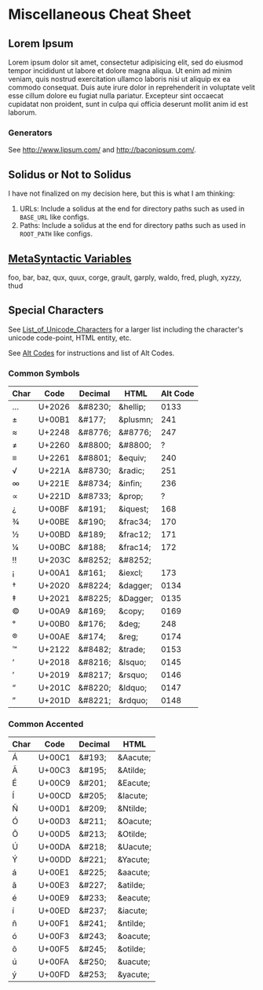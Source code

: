 # Miscellaneous Cheat Sheet


## Lorem Ipsum

Lorem ipsum dolor sit amet, consectetur adipisicing elit, sed do eiusmod tempor incididunt ut labore et dolore magna aliqua.
Ut enim ad minim veniam, quis nostrud exercitation ullamco laboris nisi ut aliquip ex ea commodo consequat.
Duis aute irure dolor in reprehenderit in voluptate velit esse cillum dolore eu fugiat nulla pariatur.
Excepteur sint occaecat cupidatat non proident, sunt in culpa qui officia deserunt mollit anim id est laborum.

### Generators

See http://www.lipsum.com/ and http://baconipsum.com/.


## Solidus or Not to Solidus

I have not finalized on my decision here, but this is what I am thinking:

1. URLs: Include a solidus at the end for directory paths such as used in
   `BASE_URL` like configs.
2. Paths: Include a solidus at the end for directory paths such as used in
   `ROOT_PATH` like configs.


## [MetaSyntactic Variables](https://en.wikipedia.org/wiki/Metasyntactic_variable)

foo, bar, baz, qux, quux, corge, grault, garply, waldo, fred, plugh, xyzzy, thud

## Special Characters

See [List_of_Unicode_Characters](https://en.wikipedia.org/wiki/List_of_Unicode_characters) for a larger list including
the character's unicode code-point, HTML entity, etc.

See [Alt Codes](https://usefulshortcuts.com/alt-codes) for instructions and list of Alt Codes.

### Common Symbols

| Char | Code   | Decimal     | HTML         | Alt Code |
| ---- | ------ | ----------- | ------------ | -------- |
| …    | U+2026 | &amp;#8230; | &amp;hellip; | 0133     |
| ±    | U+00B1 | &amp;#177;  | &amp;plusmn; | 241      |
| ≈    | U+2248 | &amp;#8776; | &amp;#8776;  | 247      |
| ≠    | U+2260 | &amp;#8800; | &amp;#8800;  | ?        |
| ≡    | U+2261 | &amp;#8801; | &amp;equiv;  | 240      |
| √    | U+221A | &amp;#8730; | &amp;radic;  | 251      |
| ∞    | U+221E | &amp;#8734; | &amp;infin;  | 236      |
| ∝    | U+221D | &amp;#8733; | &amp;prop;   | ?        |
| ¿    | U+00BF | &amp;#191;  | &amp;iquest; | 168      |
| ¾    | U+00BE | &amp;#190;  | &amp;frac34; | 170      |
| ½    | U+00BD | &amp;#189;  | &amp;frac12; | 171      |
| ¼    | U+00BC | &amp;#188;  | &amp;frac14; | 172      |
| ‼    | U+203C | &amp;#8252; | &amp;#8252;  |          |
| ¡    | U+00A1 | &amp;#161;  | &amp;iexcl;  | 173      |
| †    | U+2020 | &amp;#8224; | &amp;dagger; | 0134     |
| ‡    | U+2021 | &amp;#8225; | &amp;Dagger; | 0135     |
| ©    | U+00A9 | &amp;#169;  | &amp;copy;   | 0169     |
| °    | U+00B0 | &amp;#176;  | &amp;deg;    | 248      |
| ®    | U+00AE | &amp;#174;  | &amp;reg;    | 0174     |
| ™    | U+2122 | &amp;#8482; | &amp;trade;  | 0153     |
| ‘    | U+2018 | &amp;#8216; | &amp;lsquo;  | 0145     |
| ’    | U+2019 | &amp;#8217; | &amp;rsquo;  | 0146     |
| “    | U+201C | &amp;#8220; | &amp;ldquo;  | 0147     |
| ”    | U+201D | &amp;#8221; | &amp;rdquo;  | 0148     |


### Common Accented

| Char | Code   | Decimal    | HTML         |
| ---- | ------ | ---------- | ------------ |
| Á    | U+00C1 | &amp;#193; | &amp;Aacute; |
| Ã    | U+00C3 | &amp;#195; | &amp;Atilde; |
| É    | U+00C9 | &amp;#201; | &amp;Eacute; |
| Í    | U+00CD | &amp;#205; | &amp;Iacute; |
| Ñ    | U+00D1 | &amp;#209; | &amp;Ntilde; |
| Ó    | U+00D3 | &amp;#211; | &amp;Oacute; |
| Õ    | U+00D5 | &amp;#213; | &amp;Otilde; |
| Ú    | U+00DA | &amp;#218; | &amp;Uacute; |
| Ý    | U+00DD | &amp;#221; | &amp;Yacute; |
| á    | U+00E1 | &amp;#225; | &amp;aacute; |
| ã    | U+00E3 | &amp;#227; | &amp;atilde; |
| é    | U+00E9 | &amp;#233; | &amp;eacute; |
| í    | U+00ED | &amp;#237; | &amp;iacute; |
| ñ    | U+00F1 | &amp;#241; | &amp;ntilde; |
| ó    | U+00F3 | &amp;#243; | &amp;oacute; |
| õ    | U+00F5 | &amp;#245; | &amp;otilde; |
| ú    | U+00FA | &amp;#250; | &amp;uacute; |
| ý    | U+00FD | &amp;#253; | &amp;yacute; |
